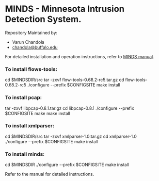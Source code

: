 # MINDS - Minnesota Intrusion Detection System.

Repository Maintained by:
- Varun Chandola
- chandola@buffalo.edu


For detailed installation and operation instructions, refer to [MINDS manual](docs/minds_manual.pdf).
### To install flows-tools:
cd $MINDSDIR/src
tar -zxvf flow-tools-0.68.2-rc5.tar.gz
cd flow-tools-0.68.2-rc5
./configure --prefix $CONFIGSITE
make install
### To install pcap:
tar -zxvf libpcap-0.8.1.tar.gz
cd libpcap-0.8.1
./configure --prefix $CONFIGSITE
make
make install
### To install xmlparser:
cd  $MINDSDIR/src
tar -zxvf xmlparser-1.0.tar.gz
cd xmlparser-1.0
./configure --prefix $CONFIGSITE
make install
### To install minds:
cd $MINDSDIR
./configure --prefix $CONFIGSITE
make install

Refer to the manual for detailed instructions.
